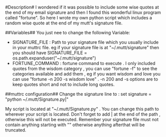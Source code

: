 #Description#
I wondered if it was possible to include some wise quotes at the end of my email signature and then I found this wonderful linux program called "fortune". So here I wrote my own python script which includes a random wise quote at the end of my mutt's signature file.

##Variables##
You just nee to change the following Variable:

* SIGNATURE_FILE : Path to your signature file which you usually include in your muttrc file. eg if your signature file is at "~/.mutt/signature" then you should have SIGNATURE_FILE = os.path.expanduser("~/.mutt/signature")
* FORTUNE_COMMAND : fortune command to execute . I only included quotes from the wisdom category , you can use "fortune -f" to see the categories available and add them , eg if you want wisdom and love you can use "fortune -n 200 -s wisdom love" . -n 200 and -s options are to keep quotes short and not to include long quotes. 

##muttrc configuration##
Change the signature line to :
set signature = "python ~/.mutt/Signature.py|"

My script is located at "~/.mutt/Signature.py" . You can change this path to wherever your script is located. Don't forget to add | at the end of the path , otherwise this will not be executed. Remember your signature file must not contain anything starting with "" otherwise anything afterthat will be truncated.
